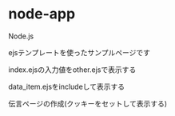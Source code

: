 # node-app
Node.js

ejsテンプレートを使ったサンプルページです

index.ejsの入力値をother.ejsで表示する

data_item.ejsをincludeして表示する

伝言ページの作成(クッキーをセットして表示する)